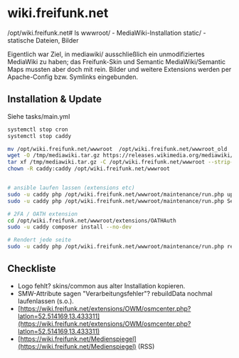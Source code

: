 # wiki.freifunk.net

/opt/wiki.freifunk.net# ls
wwwroot/                       - MediaWiki-Installation
static/                        - statische Dateien, Bilder

Eigentlich war Ziel, in mediawiki/ ausschließlich ein unmodifiziertes MediaWiki
zu haben; das Freifunk-Skin und Semantic MediaWiki/Semantic Maps mussten aber
doch mit rein. Bilder und weitere Extensions werden per Apache-Config bzw. Symlinks
eingebunden.


## Installation & Update


Siehe tasks/main.yml

```sh
systemctl stop cron
systemctl stop caddy

mv /opt/wiki.freifunk.net/wwwroot  /opt/wiki.freifunk.net/wwwroot_old
wget -O /tmp/mediawiki.tar.gz https://releases.wikimedia.org/mediawiki/1.43/mediawiki-1.43.3.tar.gz
tar xf /tmp/mediawiki.tar.gz -C /opt/wiki.freifunk.net/wwwroot --strip-components=1
chown -R caddy:caddy /opt/wiki.freifunk.net/wwwroot


# ansible laufen lassen (extensions etc)
sudo -u caddy php /opt/wiki.freifunk.net/wwwroot/maintenance/run.php update.php
sudo -u caddy php /opt/wiki.freifunk.net/wwwroot/maintenance/run.php SemanticMediaWiki:rebuildData.php -v --with-maintenance-log

# 2FA / OATH extension
cd /opt/wiki.freifunk.net/wwwroot/extensions/OATHAuth
sudo -u caddy composer install --no-dev

# Rendert jede seite
sudo -u caddy php /opt/wiki.freifunk.net/wwwroot/maintenance/run.php rebuildFileCache.php --all

```

## Checkliste


* Logo fehlt? skins/common aus alter Installation kopieren.
* SMW-Attribute sagen "Verarbeitungsfehler"? rebuildData nochmal laufenlassen (s.o.).
* [https://wiki.freifunk.net/extensions/OWM/osmcenter.php?latlon=52.514169,13.433311](https://wiki.freifunk.net/extensions/OWM/osmcenter.php?latlon=52.514169,13.433311)
* [https://wiki.freifunk.net/Medienspiegel](https://wiki.freifunk.net/Medienspiegel) (RSS)
